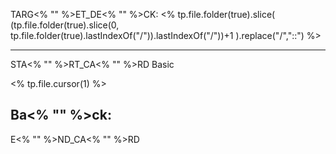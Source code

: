 TARG<% "" %>ET_DE<% "" %>CK: <% tp.file.folder(true).slice( (tp.file.folder(true).slice(0, tp.file.folder(true).lastIndexOf("/")).lastIndexOf("/"))+1 ).replace("/","::") %>

---

STA<% "" %>RT_CA<% "" %>RD
Basic

<% tp.file.cursor(1) %>

Ba<% "" %>ck: 
- 

E<% "" %>ND_CA<% "" %>RD

